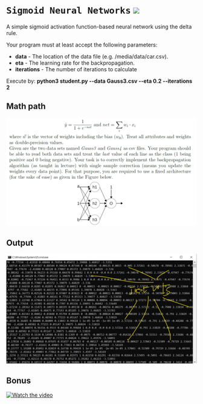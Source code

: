# `Sigmoid Neural Networks` ![](https://img.shields.io/badge/Python-3776AB?style=for-the-badge&logo=python&logoColor=white)
A simple sigmoid activation function-based neural network using the delta rule.

Your program must at least accept the following parameters:
-  **data** - The location of the data file (e.g. /media/data/car.csv).
-  **eta** - The learning rate for the backpropagation.
-  **iterations** - The number of iterations to calculate

Execute by: **python3 student.py --data Gauss3.csv --eta 0.2 --iterations 2**

## Math path

![DELTARULE](https://github.com/ranjiGT/SigmoidNNets/blob/main/mathpath3.png)

## Output
![OP3](https://github.com/ranjiGT/SigmoidNNets/blob/main/op3.png)

## Bonus

[![Watch the video](https://img.youtube.com/vi/Jo22NeTIDKU/maxresdefault.jpg)](https://youtu.be/Jo22NeTIDKU)
